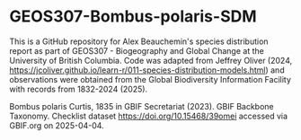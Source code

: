 # GEOS307-Bombus-polaris-SDM
This is a GitHub repository for Alex Beauchemin's species distribution report as part of GEOS307 - Biogeography and Global Change at the University of British Columbia. Code was adapted from Jeffrey Oliver (2024, https://jcoliver.github.io/learn-r/011-species-distribution-models.html) and observations were obtained from the Global Biodiversity Information Facility with records from 1832-2024 (2025).

Bombus polaris Curtis, 1835 in GBIF Secretariat (2023). GBIF Backbone Taxonomy. Checklist dataset https://doi.org/10.15468/39omei accessed via GBIF.org on 2025-04-04.
